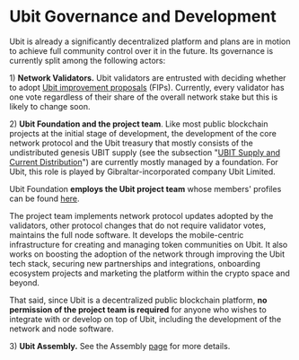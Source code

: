# Ubit Governance and Development

Ubit is already a significantly decentralized platform and plans are in motion to achieve full community control over it in the future. Its governance is currently split among the following actors:

1\) **Network Validators.** Ubit validators are entrusted with deciding whether to adopt [Ubit improvement proposals](https://docs.ubitscan.com/general/fips) (FIPs).  Currently, every validator has one vote regardless of their share of the overall network stake but this is likely to change soon.

2\) **Ubit Foundation and the project team**. Like most public blockchain projects at the initial stage of development, the development of the core network protocol and the Ubit treasury that mostly consists of the undistributed genesis UBIT supply (see the subsection "[UBIT Supply and Current Distribution](https://docs.ubitscan.com/general/fuse-token/fuse-supply-and-current-distribution)") are currently mostly managed by a foundation. For Ubit, this role is played by Gibraltar-incorporated company Ubit Limited.

Ubit Foundation **employs the Ubit project team** whose members' profiles can be found [here](https://ubitscan.com/about).

The project team implements network protocol updates adopted by the validators, other protocol changes that do not require validator votes, maintains the full node software. It develops the mobile-centric infrastructure for creating and managing token communities on Ubit. It also works on boosting the adoption of the network through improving the Ubit tech stack, securing new partnerships and integrations, onboarding ecosystem projects and marketing the platform within the crypto space and beyond.

That said, since Ubit is a decentralized public blockchain platform, **no permission of the project team is required** for anyone who wishes to integrate with or develop on top of Ubit, including the development of the network and node software.

3\) **Ubit Assembly.** See the Assembly [page](https://docs.ubitscan.com/general/fuse-governance/fuse-assembly) for more details.  &#x20;
